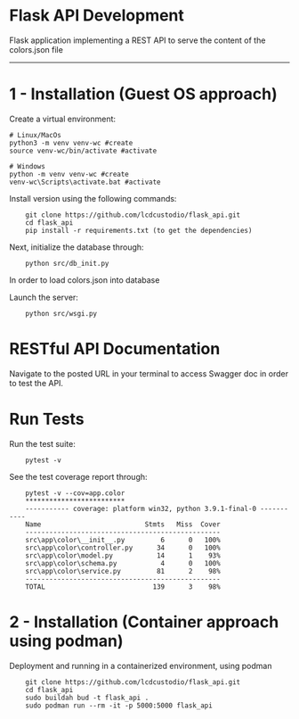 Flask API Development
===========


Flask application implementing a REST API to serve the content of the colors.json file


------------

1 - Installation (Guest OS approach)
===========================

Create a virtual environment:

    # Linux/MacOs
    python3 -m venv venv-wc #create
    source venv-wc/bin/activate #activate
    
    # Windows
    python -m venv venv-wc #create
    venv-wc\Scripts\activate.bat #activate

Install version using the following commands:

```
    git clone https://github.com/lcdcustodio/flask_api.git
    cd flask_api
    pip install -r requirements.txt (to get the dependencies)
```    

Next, initialize the database through:

```
    python src/db_init.py
```

In order to load colors.json into database

Launch the server:

```
    python src/wsgi.py
```

RESTful API Documentation
=========================
Navigate to the posted URL in your terminal to access Swagger doc in order to test the API.

Run Tests
===========================

Run the test suite:

```
    pytest -v
```   

See the test coverage report through:

```
    pytest -v --cov=app.color
    *************************
    ----------- coverage: platform win32, python 3.9.1-final-0 -----------
    Name                          Stmts   Miss  Cover
    -------------------------------------------------
    src\app\color\__init__.py         6      0   100%
    src\app\color\controller.py      34      0   100%
    src\app\color\model.py           14      1    93%
    src\app\color\schema.py           4      0   100%
    src\app\color\service.py         81      2    98%
    -------------------------------------------------
    TOTAL                           139      3    98%
```    


2 - Installation (Container approach using podman)
===========================

Deployment and running in a containerized environment, using podman

```
    git clone https://github.com/lcdcustodio/flask_api.git
    cd flask_api
    sudo buildah bud -t flask_api .
    sudo podman run --rm -it -p 5000:5000 flask_api
``` 